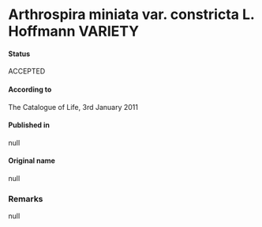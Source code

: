 Arthrospira miniata var. constricta L. Hoffmann VARIETY
=======

#### Status
ACCEPTED

#### According to
The Catalogue of Life, 3rd January 2011

#### Published in
null

#### Original name
null

### Remarks
null